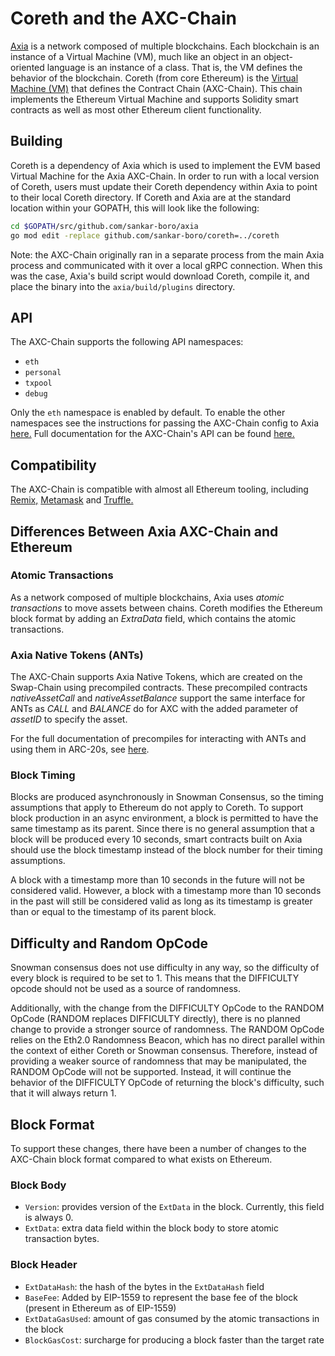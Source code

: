 # Coreth and the AXC-Chain

[Axia](https://docs.axc.network/learn/platform-overview) is a network composed of multiple blockchains.
Each blockchain is an instance of a Virtual Machine (VM), much like an object in an object-oriented language is an instance of a class.
That is, the VM defines the behavior of the blockchain.
Coreth (from core Ethereum) is the [Virtual Machine (VM)](https://docs.axc.network/learn/platform-overview#virtual-machines) that defines the Contract Chain (AXC-Chain).
This chain implements the Ethereum Virtual Machine and supports Solidity smart contracts as well as most other Ethereum client functionality.

## Building

Coreth is a dependency of Axia which is used to implement the EVM based Virtual Machine for the Axia AXC-Chain. In order to run with a local version of Coreth, users must update their Coreth dependency within Axia to point to their local Coreth directory. If Coreth and Axia are at the standard location within your GOPATH, this will look like the following:

```bash
cd $GOPATH/src/github.com/sankar-boro/axia
go mod edit -replace github.com/sankar-boro/coreth=../coreth
```

Note: the AXC-Chain originally ran in a separate process from the main Axia process and communicated with it over a local gRPC connection. When this was the case, Axia's build script would download Coreth, compile it, and place the binary into the `axia/build/plugins` directory.

## API

The AXC-Chain supports the following API namespaces:

- `eth`
- `personal`
- `txpool`
- `debug`

Only the `eth` namespace is enabled by default. 
To enable the other namespaces see the instructions for passing the AXC-Chain config to Axia [here.](https://docs.axc.network/nodes/maintain/chain-config-flags/#axc-chain-configs)
Full documentation for the AXC-Chain's API can be found [here.](https://docs.axc.network/apis/axia/apis/axc-chain/)

## Compatibility

The AXC-Chain is compatible with almost all Ethereum tooling, including [Remix,](https://docs.axc.network/build/tutorials/smart-contracts/deploy-a-smart-contract-on-axia-using-remix-and-metamask) [Metamask](https://docs.axc.network/build/tutorials/smart-contracts/deploy-a-smart-contract-on-axia-using-remix-and-metamask) and [Truffle.](https://docs.axc.network/build/tutorials/smart-contracts/using-truffle-with-the-axia-axc-chain)

## Differences Between Axia AXC-Chain and Ethereum

### Atomic Transactions

As a network composed of multiple blockchains, Axia uses *atomic transactions* to move assets between chains. Coreth modifies the Ethereum block format by adding an *ExtraData* field, which contains the atomic transactions.

### Axia Native Tokens (ANTs)

The AXC-Chain supports Axia Native Tokens, which are created on the Swap-Chain using precompiled contracts. These precompiled contracts *nativeAssetCall* and *nativeAssetBalance* support the same interface for ANTs as *CALL* and *BALANCE* do for AXC with the added parameter of *assetID* to specify the asset.

For the full documentation of precompiles for interacting with ANTs and using them in ARC-20s, see [here](https://docs.axc.network/build/references/coreth-arc20s).

### Block Timing

Blocks are produced asynchronously in Snowman Consensus, so the timing assumptions that apply to Ethereum do not apply to Coreth. To support block production in an async environment, a block is permitted to have the same timestamp as its parent. Since there is no general assumption that a block will be produced every 10 seconds, smart contracts built on Axia should use the block timestamp instead of the block number for their timing assumptions.

A block with a timestamp more than 10 seconds in the future will not be considered valid. However, a block with a timestamp more than 10 seconds in the past will still be considered valid as long as its timestamp is greater than or equal to the timestamp of its parent block.

## Difficulty and Random OpCode

Snowman consensus does not use difficulty in any way, so the difficulty of every block is required to be set to 1. This means that the DIFFICULTY opcode should not be used as a source of randomness.

Additionally, with the change from the DIFFICULTY OpCode to the RANDOM OpCode (RANDOM replaces DIFFICULTY directly), there is no planned change to provide a stronger source of randomness. The RANDOM OpCode relies on the Eth2.0 Randomness Beacon, which has no direct parallel within the context of either Coreth or Snowman consensus. Therefore, instead of providing a weaker source of randomness that may be manipulated, the RANDOM OpCode will not be supported. Instead, it will continue the behavior of the DIFFICULTY OpCode of returning the block's difficulty, such that it will always return 1.

## Block Format

To support these changes, there have been a number of changes to the AXC-Chain block format compared to what exists on Ethereum.

### Block Body

* `Version`: provides version of the `ExtData` in the block. Currently, this field is always 0.
* `ExtData`: extra data field within the block body to store atomic transaction bytes.

### Block Header

* `ExtDataHash`: the hash of the bytes in the `ExtDataHash` field
* `BaseFee`: Added by EIP-1559 to represent the base fee of the block (present in Ethereum as of EIP-1559)
* `ExtDataGasUsed`: amount of gas consumed by the atomic transactions in the block
* `BlockGasCost`: surcharge for producing a block faster than the target rate
